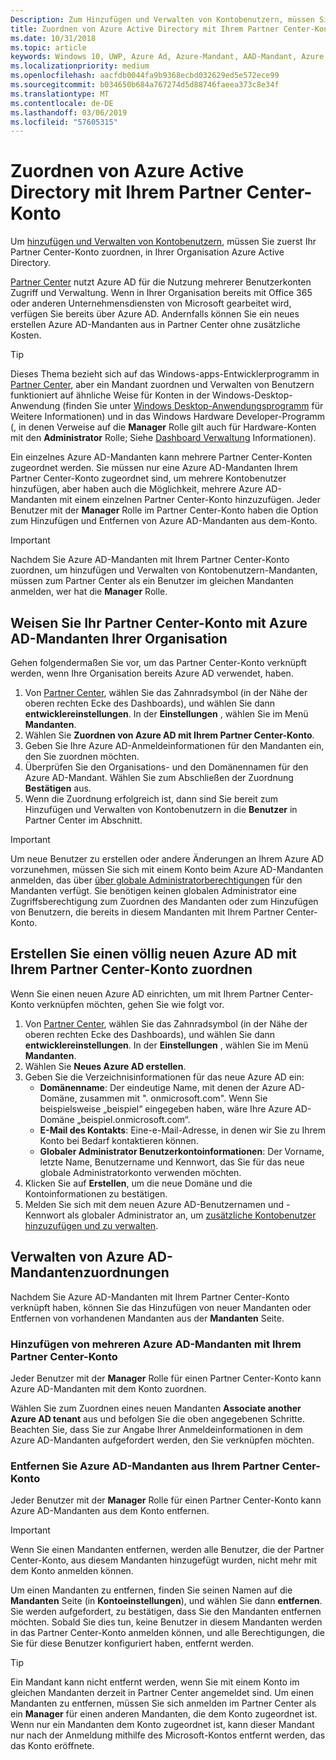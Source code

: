 ```yaml
---
Description: Zum Hinzufügen und Verwalten von Kontobenutzern, müssen Sie zuerst Ihr Partner Center-Konto in Ihrer Organisation Azure Active Directory zuordnen.
title: Zuordnen von Azure Active Directory mit Ihrem Partner Center-Konto
ms.date: 10/31/2018
ms.topic: article
keywords: Windows 10, UWP, Azure Ad, Azure-Mandant, AAD-Mandant, Azure AD-Mandant, Mandantenverwaltung, Mandanten
ms.localizationpriority: medium
ms.openlocfilehash: aacfdb0044fa9b9368ecbd032629ed5e572ece99
ms.sourcegitcommit: b034650b684a767274d5d88746faeea373c8e34f
ms.translationtype: MT
ms.contentlocale: de-DE
ms.lasthandoff: 03/06/2019
ms.locfileid: "57605315"
---
```

# <a name="associate-azure-active-directory-with-your-partner-center-account"></a>Zuordnen von Azure Active Directory mit Ihrem Partner Center-Konto

Um [hinzufügen und Verwalten von Kontobenutzern](add-users-groups-and-azure-ad-applications.md), müssen Sie zuerst Ihr Partner Center-Konto zuordnen, in Ihrer Organisation Azure Active Directory. 

[Partner Center](https://partner.microsoft.com/dashboard) nutzt Azure AD für die Nutzung mehrerer Benutzerkonten Zugriff und Verwaltung. Wenn in Ihrer Organisation bereits mit Office 365 oder anderen Unternehmensdiensten von Microsoft gearbeitet wird, verfügen Sie bereits über Azure AD. Andernfalls können Sie ein neues erstellen Azure AD-Mandanten aus in Partner Center ohne zusätzliche Kosten.

> [!TIP]
> Dieses Thema bezieht sich auf das Windows-apps-Entwicklerprogramm in [Partner Center](https://partner.microsoft.com/dashboard), aber ein Mandant zuordnen und Verwalten von Benutzern funktioniert auf ähnliche Weise für Konten in der Windows-Desktop-Anwendung (finden Sie unter [Windows Desktop-Anwendungsprogramm](https://docs.microsoft.com/windows/desktop/appxpkg/windows-desktop-application-program#add-and-manage-account-users) für Weitere Informationen) und in das Windows Hardware Developer-Programm (, in denen Verweise auf die **Manager** Rolle gilt auch für Hardware-Konten mit den **Administrator**  Rolle; Siehe [Dashboard Verwaltung](https://docs.microsoft.com/windows-hardware/drivers/dashboard/dashboard-administration) Informationen).

Ein einzelnes Azure AD-Mandanten kann mehrere Partner Center-Konten zugeordnet werden. Sie müssen nur eine Azure AD-Mandanten Ihrem Partner Center-Konto zugeordnet sind, um mehrere Kontobenutzer hinzufügen, aber haben auch die Möglichkeit, mehrere Azure AD-Mandanten mit einem einzelnen Partner Center-Konto hinzuzufügen. Jeder Benutzer mit der **Manager** Rolle im Partner Center-Konto haben die Option zum Hinzufügen und Entfernen von Azure AD-Mandanten aus dem-Konto.

> [!IMPORTANT]
> Nachdem Sie Azure AD-Mandanten mit Ihrem Partner Center-Konto zuordnen, um hinzufügen und Verwalten von Kontobenutzern-Mandanten, müssen zum Partner Center als ein Benutzer im gleichen Mandanten anmelden, wer hat die **Manager** Rolle.


## <a name="associate-your-partner-center-account-with-your-organizations-existing-azure-ad-tenant"></a>Weisen Sie Ihr Partner Center-Konto mit Azure AD-Mandanten Ihrer Organisation

Gehen folgendermaßen Sie vor, um das Partner Center-Konto verknüpft werden, wenn Ihre Organisation bereits Azure AD verwendet, haben.

1.  Von [Partner Center](https://partner.microsoft.com/dashboard), wählen Sie das Zahnradsymbol (in der Nähe der oberen rechten Ecke des Dashboards), und wählen Sie dann **entwicklereinstellungen**. In der **Einstellungen** , wählen Sie im Menü **Mandanten**.
2.  Wählen Sie **Zuordnen von Azure AD mit Ihrem Partner Center-Konto**.
3.  Geben Sie Ihre Azure AD-Anmeldeinformationen für den Mandanten ein, den Sie zuordnen möchten.
4.  Überprüfen Sie den Organisations- und den Domänennamen für den Azure AD-Mandant. Wählen Sie zum Abschließen der Zuordnung **Bestätigen** aus.
5.  Wenn die Zuordnung erfolgreich ist, dann sind Sie bereit zum Hinzufügen und Verwalten von Kontobenutzern in die **Benutzer** in Partner Center im Abschnitt.

> [!IMPORTANT]
> Um neue Benutzer zu erstellen oder andere Änderungen an Ihrem Azure AD vorzunehmen, müssen Sie sich mit einem Konto beim Azure AD-Mandanten anmelden, das über [über globale Administratorberechtigungen](https://docs.microsoft.com/azure/active-directory/users-groups-roles/directory-assign-admin-roles) für den Mandanten verfügt. Sie benötigen keinen globalen Administrator eine Zugriffsberechtigung zum Zuordnen des Mandanten oder zum Hinzufügen von Benutzern, die bereits in diesem Mandanten mit Ihrem Partner Center-Konto.


## <a name="create-a-brand-new-azure-ad-to-associate-with-your-partner-center-account"></a>Erstellen Sie einen völlig neuen Azure AD mit Ihrem Partner Center-Konto zuordnen

Wenn Sie einen neuen Azure AD einrichten, um mit Ihrem Partner Center-Konto verknüpfen möchten, gehen Sie wie folgt vor.

1.  Von [Partner Center](https://partner.microsoft.com/dashboard), wählen Sie das Zahnradsymbol (in der Nähe der oberen rechten Ecke des Dashboards), und wählen Sie dann **entwicklereinstellungen**. In der **Einstellungen** , wählen Sie im Menü **Mandanten**.
2.  Wählen Sie **Neues Azure AD erstellen**.
3.  Geben Sie die Verzeichnisinformationen für das neue Azure AD ein:
    - **Domänenname**: Der eindeutige Name, mit denen der Azure AD-Domäne, zusammen mit ". onmicrosoft.com". Wenn Sie beispielsweise „beispiel“ eingegeben haben, wäre Ihre Azure AD-Domäne „beispiel.onmicrosoft.com“.
    - **E-Mail des Kontakts**: Eine-e-Mail-Adresse, in denen wir Sie zu Ihrem Konto bei Bedarf kontaktieren können.
    - **Globaler Administrator Benutzerkontoinformationen**: Der Vorname, letzte Name, Benutzername und Kennwort, das Sie für das neue globale Administratorkonto verwenden möchten.
4.  Klicken Sie auf **Erstellen**, um die neue Domäne und die Kontoinformationen zu bestätigen.
5.  Melden Sie sich mit dem neuen Azure AD-Benutzernamen und -Kennwort als globaler Administrator an, um [zusätzliche Kontobenutzer hinzuzufügen und zu verwalten](add-users-groups-and-azure-ad-applications.md).


## <a name="manage-azure-ad-tenant-associations"></a>Verwalten von Azure AD-Mandantenzuordnungen

Nachdem Sie Azure AD-Mandanten mit Ihrem Partner Center-Konto verknüpft haben, können Sie das Hinzufügen von neuer Mandanten oder Entfernen von vorhandenen Mandanten aus der **Mandanten** Seite.


### <a name="add-multiple-azure-ad-tenants-to-your-partner-center-account"></a>Hinzufügen von mehreren Azure AD-Mandanten mit Ihrem Partner Center-Konto

Jeder Benutzer mit der **Manager** Rolle für einen Partner Center-Konto kann Azure AD-Mandanten mit dem Konto zuordnen.

Wählen Sie zum Zuordnen eines neuen Mandanten **Associate another Azure AD tenant** aus und befolgen Sie die oben angegebenen Schritte. Beachten Sie, dass Sie zur Angabe Ihrer Anmeldeinformationen in dem Azure AD-Mandanten aufgefordert werden, den Sie verknüpfen möchten.


### <a name="remove-an-azure-ad-tenant-from-your-partner-center-account"></a>Entfernen Sie Azure AD-Mandanten aus Ihrem Partner Center-Konto

Jeder Benutzer mit der **Manager** Rolle für einen Partner Center-Konto kann Azure AD-Mandanten aus dem Konto entfernen.

> [!IMPORTANT]
> Wenn Sie einen Mandanten entfernen, werden alle Benutzer, die der Partner Center-Konto, aus diesem Mandanten hinzugefügt wurden, nicht mehr mit dem Konto anmelden können. 

Um einen Mandanten zu entfernen, finden Sie seinen Namen auf die **Mandanten** Seite (in **Kontoeinstellungen**), und wählen Sie dann **entfernen**. Sie werden aufgefordert, zu bestätigen, dass Sie den Mandanten entfernen möchten. Sobald Sie dies tun, keine Benutzer in diesem Mandanten werden in das Partner Center-Konto anmelden können, und alle Berechtigungen, die Sie für diese Benutzer konfiguriert haben, entfernt werden.

> [!TIP]
> Ein Mandant kann nicht entfernt werden, wenn Sie mit einem Konto im gleichen Mandanten derzeit in Partner Center angemeldet sind. Um einen Mandanten zu entfernen, müssen Sie sich anmelden im Partner Center als ein **Manager** für einen anderen Mandanten, die dem Konto zugeordnet ist. Wenn nur ein Mandanten dem Konto zugeordnet ist, kann dieser Mandant nur nach der Anmeldung mithilfe des Microsoft-Kontos entfernt werden, das das Konto eröffnete.



